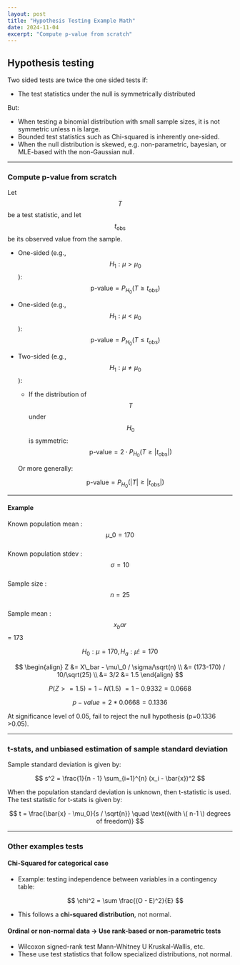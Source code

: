 ```yaml
---
layout: post
title: "Hypothesis Testing Example Math"
date: 2024-11-04
excerpt: "Compute p-value from scratch"
---
```


## Hypothesis testing

Two sided tests are twice the one sided tests if:
- The test statistics under the null is symmetrically distributed

But:
- When testing a binomial distribution with small sample sizes, it is not symmetric unless n is large. 
- Bounded test statistics such as Chi-squared is inherently one-sided.
- When the null distribution is skewed, e.g. non-parametric, bayesian, or MLE-based with the non-Gaussian null.

---

### Compute p-value from scratch

Let $$ T $$ be a test statistic, and let $$ t_{\text{obs}} $$ be its observed value from the sample.  

- One-sided (e.g., $$ H_1: \mu > \mu_0 $$): $$ \text{p-value} = P_{H_0}(T \geq t_{\text{obs}}) $$
- One-sided (e.g., $$ H_1: \mu < \mu_0 $$): $$ \text{p-value} = P_{H_0}(T \leq t_{\text{obs}}) $$
- Two-sided (e.g., $$ H_1: \mu \neq \mu_0 $$):
  - If the distribution of $$ T $$ under $$ H_0 $$ is symmetric:
  $$
  \text{p-value} = 2 \cdot P_{H_0}(T \geq |t_{\text{obs}}|)
  $$

  Or more generally:

  $$
  \text{p-value} = P_{H_0}(|T| \geq |t_{\text{obs}}|)
  $$  

---

#### Example

Known population mean : $$ \mu\_0 = 170 $$  
Known population stdev : $$ \sigma = 10 $$  
Sample size : $$ n = 25 $$  
Sample mean : $$ x_bar $$ = 173  

$$ 
H_0 : \mu = 170, H_a : \mu != 170 
$$  
  
$$
\begin{align}
Z &= X\_bar - \mu\_0 / \sigma/\sqrt(n) \\
&= (173-170) / 10/\sqrt(25) \\
&= 3/2 
&= 1.5
\end{align}
$$

$$
P (Z >= 1.5) = 1- N(1.5) ~= 1-0.9332 = 0.0668
$$

$$
p-value = 2 * 0.0668 = 0.1336
$$

At significance level of 0.05, fail to reject the null hypothesis (p=0.1336 >0.05).

---

### t-stats, and unbiased estimation of sample standard deviation 

Sample standard deviation is given by:  
  
$$
s^2 = \frac{1}{n - 1} \sum_{i=1}^{n} (x_i - \bar{x})^2
$$

When the population standard deviation is unknown, then t-statistic is used.  
The test statistic for t-stats is given by: 
  
$$
t = \frac{\bar{x} - \mu_0}{s / \sqrt{n}} \quad \text{(with \( n-1 \) degrees of freedom)}
$$

---

### Other examples tests 

#### Chi-Squared for categorical case
- Example: testing independence between variables in a contingency table:  

  $$
  \chi^2 = \sum \frac{(O - E)^2}{E}
  $$
    
- This follows a **chi-squared distribution**, not normal.

#### Ordinal or non-normal data → Use rank-based or non-parametric tests
- Wilcoxon signed-rank test Mann-Whitney U Kruskal-Wallis, etc.
- These use test statistics that follow specialized distributions, not normal.

